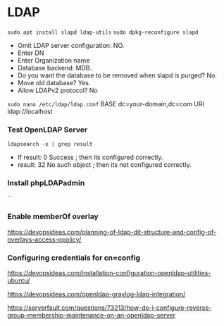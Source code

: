 # LDAP
`sudo apt install slapd ldap-utils`
`sudo dpkg-reconfigure slapd`
* Omit LDAP server configuration: NO.
* Enter DN
* Enter Organization name
* Database backend: MDB.
* Do you want the database to be removed when slapd is purged? No.
* Move old database? Yes.
* Allow LDAPv2 protocol? No

`sudo nano /etc/ldap/ldap.conf`
BASE     dc=your-domain,dc=com
URI      ldap://localhost

### Test OpenLDAP Server
`ldapsearch -x | grep result`
* If result: 0 Success ; then its configured correctly.
* result: 32 No such object ; then its not configured correctly.

### Install phpLDAPadmin

``

### Enable memberOf overlay
https://devopsideas.com/planning-of-ldap-dit-structure-and-config-of-overlays-access-ppolicy/

### Configuring credentials for cn=config
https://devopsideas.com/installation-configuration-openldap-utilities-ubuntu/




https://devopsideas.com/openldap-graylog-ldap-integration/


https://serverfault.com/questions/73213/how-do-i-configure-reverse-group-membership-maintenance-on-an-openldap-server
